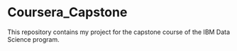 # Coursera_Capstone
This repository contains my project for the capstone course of the IBM Data Science program.
